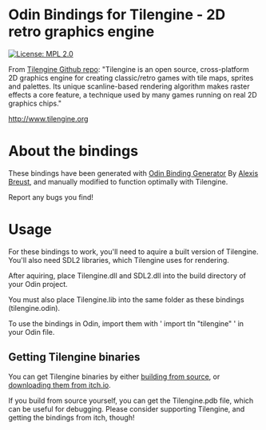 # Odin Bindings for Tilengine - 2D retro graphics engine
[![License: MPL 2.0](https://img.shields.io/badge/License-MPL%202.0-brightgreen.svg)](https://opensource.org/licenses/MPL-2.0)

From [Tilengine Github repo](https://github.com/megamarc/Tilengine):
"Tilengine is an open source, cross-platform 2D graphics engine for creating classic/retro games with tile maps, sprites and palettes. Its unique scanline-based rendering algorithm makes raster effects a core feature, a technique used by many games running on real 2D graphics chips."

http://www.tilengine.org

# About the bindings

These bindings have been generated with [Odin Binding Generator](https://github.com/Breush/odin-binding-generator) By [Alexis Breust](https://github.com/Breush), and manually modified to function optimally with Tilengine.

Report any bugs you find!

# Usage
For these bindings to work, you'll need to aquire a built version of Tilengine. You'll also need SDL2 libraries, which Tilengine uses for rendering.

After aquiring, place Tilengine.dll and SDL2.dll into the build directory of your Odin project.

You must also place Tilengine.lib into the same folder as these bindings (tilengine.odin).

To use the bindings in Odin, import them with ' import tln "tilengine" ' in your Odin file.

## Getting Tilengine binaries

You can get Tilengine binaries by either [building from source](https://github.com/megamarc/Tilengine?tab=readme-ov-file#build-from-source), or [downloading them from itch.io](https://megamarc.itch.io/tilengine).

If you build from source yourself, you can get the Tilengine.pdb file, which can be useful for debugging. Please consider supporting Tilengine, and getting the bindings from itch, though!